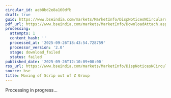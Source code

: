 ```yaml
---
circular_id: aeb8bd2e8a160dfb
draft: true
guid: https://www.bseindia.com/markets/MarketInfo/DispNoticesNCirculars.aspx?Noticeid={95D74FBB-1CCE-484E-AD06-194A5EADD9B6}&noticeno=20250926-47&dt=09/26/2025&icount=47&totcount=76&flag=0
pdf_url: https://www.bseindia.com/markets/MarketInfo/DownloadAttach.aspx?id=20250926-47&attachedId=
processing:
  attempts: 1
  content_hash: ''
  processed_at: '2025-09-26T18:43:54.728759'
  processor_version: '2.0'
  stage: download_failed
  status: failed
published_date: '2025-09-26T12:10:09+00:00'
rss_url: https://www.bseindia.com/markets/MarketInfo/DispNoticesNCirculars.aspx?Noticeid={95D74FBB-1CCE-484E-AD06-194A5EADD9B6}&noticeno=20250926-47&dt=09/26/2025&icount=47&totcount=76&flag=0
source: bse
title: Moving of Scrip out of Z Group
---
```


Processing in progress...